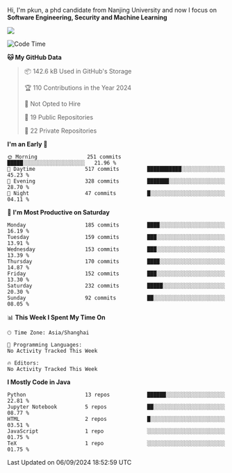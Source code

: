 Hi, I'm pkun, a phd candidate from Nanjing University and now I focus on **Software Engineering, Security and Machine Learning**

<!--![GitHub Snake Light](https://github.com/pppppkun/pppppkun/blob/output/github-snake.svg#gh-light-mode-only)-->
<!--![GitHub Snake dark](https://github.com/pppppkun/pppppkun/blob/output/github-snake-dark.svg#gh-dark-mode-only)-->

![](https://komarev.com/ghpvc/?username=pppppkun)
<!--START_SECTION:waka-->
![Code Time](http://img.shields.io/badge/Code%20Time-2%2C010%20hrs%2026%20mins-blue)

**🐱 My GitHub Data** 

> 📦 142.6 kB Used in GitHub's Storage 
 > 
> 🏆 110 Contributions in the Year 2024
 > 
> 🚫 Not Opted to Hire
 > 
> 📜 19 Public Repositories 
 > 
> 🔑 22 Private Repositories 
 > 
**I'm an Early 🐤** 

```text
🌞 Morning                251 commits         █████░░░░░░░░░░░░░░░░░░░░   21.96 % 
🌆 Daytime                517 commits         ███████████░░░░░░░░░░░░░░   45.23 % 
🌃 Evening                328 commits         ███████░░░░░░░░░░░░░░░░░░   28.70 % 
🌙 Night                  47 commits          █░░░░░░░░░░░░░░░░░░░░░░░░   04.11 % 
```
📅 **I'm Most Productive on Saturday** 

```text
Monday                   185 commits         ████░░░░░░░░░░░░░░░░░░░░░   16.19 % 
Tuesday                  159 commits         ███░░░░░░░░░░░░░░░░░░░░░░   13.91 % 
Wednesday                153 commits         ███░░░░░░░░░░░░░░░░░░░░░░   13.39 % 
Thursday                 170 commits         ████░░░░░░░░░░░░░░░░░░░░░   14.87 % 
Friday                   152 commits         ███░░░░░░░░░░░░░░░░░░░░░░   13.30 % 
Saturday                 232 commits         █████░░░░░░░░░░░░░░░░░░░░   20.30 % 
Sunday                   92 commits          ██░░░░░░░░░░░░░░░░░░░░░░░   08.05 % 
```


📊 **This Week I Spent My Time On** 

```text
🕑︎ Time Zone: Asia/Shanghai

💬 Programming Languages: 
No Activity Tracked This Week

🔥 Editors: 
No Activity Tracked This Week
```

**I Mostly Code in Java** 

```text
Python                   13 repos            ██████░░░░░░░░░░░░░░░░░░░   22.81 % 
Jupyter Notebook         5 repos             ██░░░░░░░░░░░░░░░░░░░░░░░   08.77 % 
HTML                     2 repos             █░░░░░░░░░░░░░░░░░░░░░░░░   03.51 % 
JavaScript               1 repo              ░░░░░░░░░░░░░░░░░░░░░░░░░   01.75 % 
TeX                      1 repo              ░░░░░░░░░░░░░░░░░░░░░░░░░   01.75 % 
```




 Last Updated on 06/09/2024 18:52:59 UTC
<!--END_SECTION:waka-->
